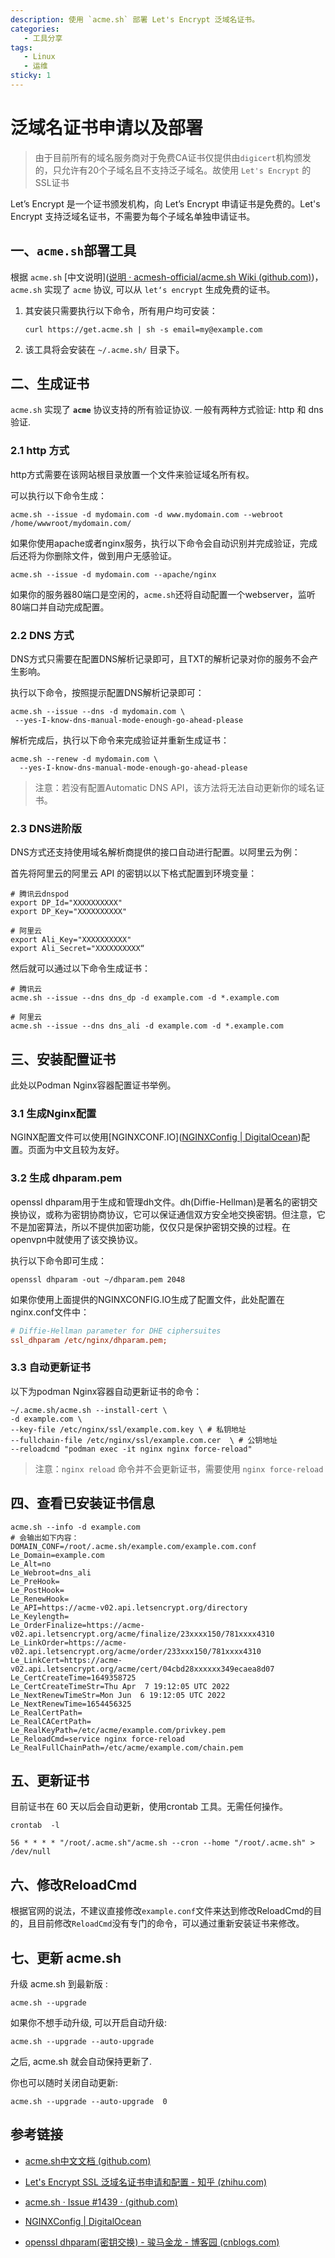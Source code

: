 ```yaml
---
description: 使用 `acme.sh` 部署 Let's Encrypt 泛域名证书。
categories: 
   - 工具分享
tags: 
   - Linux
   - 运维
sticky: 1
---
```


# 泛域名证书申请以及部署

> 由于目前所有的域名服务商对于免费CA证书仅提供由`digicert`机构颁发的，只允许有20个子域名且不支持泛子域名。故使用 `Let's Encrypt` 的SSL证书

Let’s Encrypt 是一个证书颁发机构，向 Let’s Encrypt 申请证书是免费的。Let's Encrypt 支持泛域名证书，不需要为每个子域名单独申请证书。

## 一、`acme.sh`部署工具

根据 `acme.sh` [中文说明]([说明 · acmesh-official/acme.sh Wiki (github.com)](https://github.com/acmesh-official/acme.sh/wiki/说明))，`acme.sh` 实现了 `acme` 协议, 可以从 `let‘s encrypt` 生成免费的证书。

1. 其安装只需要执行以下命令，所有用户均可安装：

   ```shell
   curl https://get.acme.sh | sh -s email=my@example.com
   ```

2. 该工具将会安装在 `~/.acme.sh/`  目录下。

## 二、生成证书

`acme.sh` 实现了 **`acme`** 协议支持的所有验证协议. 一般有两种方式验证: http 和 dns 验证.

### 2.1 http 方式

http方式需要在该网站根目录放置一个文件来验证域名所有权。

可以执行以下命令生成：

```shell
acme.sh --issue -d mydomain.com -d www.mydomain.com --webroot /home/wwwroot/mydomain.com/
```

如果你使用apache或者nginx服务，执行以下命令会自动识别并完成验证，完成后还将为你删除文件，做到用户无感验证。

```shell
acme.sh --issue -d mydomain.com --apache/nginx
```

如果你的服务器80端口是空闲的，`acme.sh`还将自动配置一个webserver，监听80端口并自动完成配置。

### 2.2 DNS 方式

DNS方式只需要在配置DNS解析记录即可，且TXT的解析记录对你的服务不会产生影响。

执行以下命令，按照提示配置DNS解析记录即可：

```shell
acme.sh --issue --dns -d mydomain.com \
 --yes-I-know-dns-manual-mode-enough-go-ahead-please
```

解析完成后，执行以下命令来完成验证并重新生成证书：

```shell
acme.sh --renew -d mydomain.com \
  --yes-I-know-dns-manual-mode-enough-go-ahead-please
```

> 注意：若没有配置Automatic DNS API，该方法将无法自动更新你的域名证书。

### 2.3 DNS进阶版

DNS方式还支持使用域名解析商提供的接口自动进行配置。以阿里云为例：

首先将阿里云的阿里云 API 的密钥以以下格式配置到环境变量：

```shell
# 腾讯云dnspod
export DP_Id="XXXXXXXXXX"
export DP_Key="XXXXXXXXXX"

# 阿里云
export Ali_Key="XXXXXXXXXX"
export Ali_Secret="XXXXXXXXXX“
```

然后就可以通过以下命令生成证书：

```shell
# 腾讯云
acme.sh --issue --dns dns_dp -d example.com -d *.example.com

# 阿里云
acme.sh --issue --dns dns_ali -d example.com -d *.example.com
```

## 三、安装配置证书

此处以Podman Nginx容器配置证书举例。

### 3.1 生成Nginx配置

NGINX配置文件可以使用[NGINXCONF.IO]([NGINXConfig | DigitalOcean](https://www.digitalocean.com/community/tools/nginx?global.app.lang=zhCN))配置。页面为中文且较为友好。

### 3.2 生成 dhparam.pem

openssl dhparam用于生成和管理dh文件。dh(Diffie-Hellman)是著名的密钥交换协议，或称为密钥协商协议，它可以保证通信双方安全地交换密钥。但注意，它不是加密算法，所以不提供加密功能，仅仅只是保护密钥交换的过程。在openvpn中就使用了该交换协议。

执行以下命令即可生成：

```shell
openssl dhparam -out ~/dhparam.pem 2048
```

如果你使用上面提供的NGINXCONFIG.IO生成了配置文件，此处配置在nginx.conf文件中：

```ini
# Diffie-Hellman parameter for DHE ciphersuites                                         
ssl_dhparam /etc/nginx/dhparam.pem;
```

### 3.3 自动更新证书

以下为podman Nginx容器自动更新证书的命令：

```shell
~/.acme.sh/acme.sh --install-cert \ 
-d example.com \ 
--key-file /etc/nginx/ssl/example.com.key \ # 私钥地址
--fullchain-file /etc/nginx/ssl/example.com.cer  \ # 公钥地址
--reloadcmd "podman exec -it nginx nginx force-reload"
```

> 注意：`nginx reload` 命令并不会更新证书，需要使用 `nginx force-reload`

## 四、查看已安装证书信息

```shell
acme.sh --info -d example.com
# 会输出如下内容：
DOMAIN_CONF=/root/.acme.sh/example.com/example.com.conf
Le_Domain=example.com
Le_Alt=no
Le_Webroot=dns_ali
Le_PreHook=
Le_PostHook=
Le_RenewHook=
Le_API=https://acme-v02.api.letsencrypt.org/directory
Le_Keylength=
Le_OrderFinalize=https://acme-v02.api.letsencrypt.org/acme/finalize/23xxxx150/781xxxx4310
Le_LinkOrder=https://acme-v02.api.letsencrypt.org/acme/order/233xxx150/781xxxx4310
Le_LinkCert=https://acme-v02.api.letsencrypt.org/acme/cert/04cbd28xxxxxx349ecaea8d07
Le_CertCreateTime=1649358725
Le_CertCreateTimeStr=Thu Apr  7 19:12:05 UTC 2022
Le_NextRenewTimeStr=Mon Jun  6 19:12:05 UTC 2022
Le_NextRenewTime=1654456325
Le_RealCertPath=
Le_RealCACertPath=
Le_RealKeyPath=/etc/acme/example.com/privkey.pem
Le_ReloadCmd=service nginx force-reload
Le_RealFullChainPath=/etc/acme/example.com/chain.pem
```

## 五、更新证书

目前证书在 60 天以后会自动更新，使用crontab 工具。无需任何操作。

```shell
crontab  -l

56 * * * * "/root/.acme.sh"/acme.sh --cron --home "/root/.acme.sh" > /dev/null
```

## 六、修改ReloadCmd

根据官网的说法，不建议直接修改`example.conf`文件来达到修改ReloadCmd的目的，且目前修改`ReloadCmd`没有专门的命令，可以通过重新安装证书来修改。

## 七、更新 acme.sh

升级 acme.sh 到最新版 :

```shell
acme.sh --upgrade
```

如果你不想手动升级, 可以开启自动升级:

```shell
acme.sh --upgrade --auto-upgrade
```

之后, acme.sh 就会自动保持更新了.

你也可以随时关闭自动更新:

```shell
acme.sh --upgrade --auto-upgrade  0
```



## 参考链接

- [acme.sh中文文档  (github.com)](https://github.com/acmesh-official/acme.sh/wiki/说明)

- [Let's Encrypt SSL 泛域名证书申请和配置 - 知乎 (zhihu.com)](https://zhuanlan.zhihu.com/p/445852299)

- [acme.sh · Issue #1439 · (github.com)](https://github.com/acmesh-official/acme.sh/issues/1439)
- [NGINXConfig | DigitalOcean](https://www.digitalocean.com/community/tools/nginx?global.app.lang=zhCN)
- [openssl dhparam(密钥交换) - 骏马金龙 - 博客园 (cnblogs.com)](https://www.cnblogs.com/f-ck-need-u/p/7103791.html)